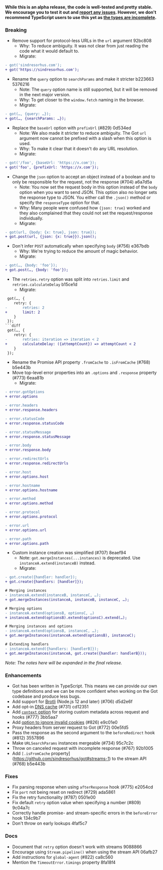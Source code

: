 **While this is an alpha release, the code is well-tested and pretty stable. We encourage you to test it out and [report any issues](https://github.com/sindresorhus/got/issues/876). However, we don't recommend TypeScript users to use this yet as [the types are incomplete](https://github.com/sindresorhus/got/issues/758).**

### Breaking

- Remove support for protocol-less URLs in the `url` argument  92bc808
	- Why: To reduce ambiguity. It was not clear from just reading the code what it would default to.
	- Migrate:
```diff
- got('sindresorhus.com');
+ got('https://sindresorhus.com');
```
- Rename the `query` option to `searchParams` and make it stricter  b223663 5376216
	- Note: The `query` option name is still supported, but it will be removed in the next major version.
	- Why: To get closer to the `window.fetch` naming in the browser.
	- Migrate:
```diff
- got(…, {query: …});
+ got(…, {searchParams: …});
```
- Replace the `baseUrl` option with `prefixUrl` (#829)  0d534ed
	- Note: We also made it stricter to reduce ambiguity. The Got `url` argument now cannot be prefixed with a slash when this option is used.
	- Why: To make it clear that it doesn't do any URL resolution.
	- Migrate:
```diff
- got('/foo', {baseUrl: 'https://x.com'});
+ got('foo', {prefixUrl: 'https://x.com'});
```
- Change the `json` option to accept an object instead of a boolean and to only be responsible for the request, not the response (#704)  a6a7d5a
	- Note: You now set the request body in this option instead of the `body` option when you want to send JSON. This option also no longer sets the response type to JSON. You either call the `.json()` method or specify the `responseType` option for that.
	- Why: Many people were confused how `{json: true}` worked and they also complained that they could not set the request/response individually.
	- Migrate:
```diff
- got(url, {body: {x: true}, json: true});
+ got.post(url, {json: {x: true}}).json();
```
- Don't infer `POST` automatically when specifying `body` (#756)  e367bdb
	- Why: We're trying to reduce the amount of magic behavior.
	- Migrate:
```diff
- got(…, {body: 'foo'});
+ got.post(…, {body: 'foo'});
```
- The `retries.retry` option was split into `retries.limit` and `retries.calculateDelay` b15ce1d
	- Migrate:
```diff
 got(…, {
 	retry: {
-		retries: 2
+		limit: 2
 	}
 });
```diff
 got(…, {
 	retry: {
-		retries: iteration => iteration < 2
+		calculateDelay: ({attemptCount}) => attemptCount < 2
 	}
 });
```
- Rename the Promise API property `.fromCache` to `.isFromCache` (#768)  b5e443b
- Move top-level error properties into an `.options` and `.response` property (#773)  6eaa81b
	- Migrate:
```diff
- error.gotOptions
+ error.options

- error.headers
+ error.response.headers

- error.statusCode
+ error.response.statusCode

- error.statusMessage
+ error.response.statusMessage

- error.body
+ error.response.body

- error.redirectUrls
+ error.response.redirectUrls

- error.host
+ error.options.host

- error.hostname
+ error.options.hostname

- error.method
+ error.options.method

- error.protocol
+ error.options.protocol

- error.url
+ error.options.url

- error.path
+ error.options.path
```
- Custom instance creation was simplified (#707)  8eaef94
	- Note: `got.mergeInstances(...instances)` is deprecated. Use `instanceA.extend(instanceB)` instead.
	- Migrate:
```diff
- got.create({handler: handler});
+ got.create({handlers: [handler]});

# Merging instances
- instanceA.extend(instanceB, instanceC, …);
+ got.mergeInstances(instanceA, instanceB, instanceC, …);

# Merging options
- instanceA.extend(optionsB, optionsC, …)
+ instanceA.extend(optionsB).extend(optionsC).extend(…);

# Merging instances and options
- instanceA.extend(optionsB, instanceC, …);
+ got.mergeInstances(instanceA.extend(optionsB), instanceC);

# Extending handlers
- instanceA.extend({handlers: [handlerB]});
+ got.mergeInstances(instanceA, got.create({handler: handlerB}));
```

*Note: The notes here will be expanded in the final release.*

### Enhancements

- Got has been written in TypeScript.
	This means we can provide our own type definitions and we can be more confident when working on the Got codebase and produce less bugs.
- Add support for [Brotli](https://en.wikipedia.org/wiki/Brotli) (Node.js 12 and later) (#706)  d5d2e6f
- Add opt-in [DNS cache](https://github.com/sindresorhus/got#dnscache) (#731)  cd12351
- Add [`context` option](https://github.com/sindresorhus/got#context) for storing custom metadata across request and hooks (#777)  3bb5aa7
- Add [option to ignore invalid cookies](https://github.com/sindresorhus/got#ignoreinvalidcookies) (#826)  e9c01e0
- Proxy headers from server request to Got (#772)  00e5fd5
- Pass the response as the second argument to the `beforeRedirect` hook (#812)  3557896
- Make `URLSearchParams` instances mergeable (#734)  95c7c2c
- Throw on canceled request with incomplete response (#767)  92b1005
- Add `[.isFromCache` property](https://github.com/sindresorhus/got#streams-1) to the stream API (#768)  b5e443b

### Fixes

- Fix parsing response when using `afterResponse` hook (#775)  e2054cd
- Fix `port` not being reset on redirect (#729)  ada5861
- Fix the retry functionality (#787)  0501e00
- Fix default `retry` option value when specifying a number (#809)  9c04a7c
- Correctly handle promise- and stream-specific errors in the `beforeError` hook  134c9b7
- Don't throw on early lookups  4faf5c7

### Docs

- Document that `retry` option doesn't work with streams  9088866
- Encourage using `Stream.pipeline()` when using the stream API  06afb27
- Add instructions for `global-agent` (#822)  ca8c560
- Mention the `TimeoutError.timings` property  8fa18f4
